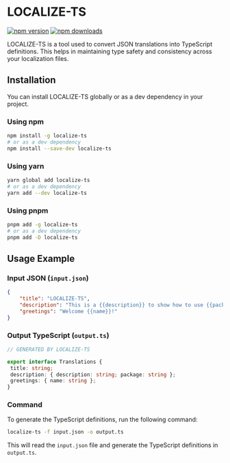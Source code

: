 # LOCALIZE-TS

[![npm version](https://badge.fury.io/js/localize-ts.svg)](https://badge.fury.io/js/localize-ts)
[![npm downloads](https://img.shields.io/npm/dt/localize-ts)](https://www.npmjs.com/package/localize-ts)

LOCALIZE-TS is a tool used to convert JSON translations into TypeScript definitions. This helps in maintaining type safety and consistency across your localization files.

## Installation

You can install LOCALIZE-TS globally or as a dev dependency in your project.

### Using npm

```sh
npm install -g localize-ts
# or as a dev dependency
npm install --save-dev localize-ts
```

### Using yarn

```sh
yarn global add localize-ts
# or as a dev dependency
yarn add --dev localize-ts
```

### Using pnpm

```sh
pnpm add -g localize-ts
# or as a dev dependency
pnpm add -D localize-ts
```

## Usage Example

### Input JSON (`input.json`)

```json
{
    "title": "LOCALIZE-TS",
    "description": "This is a {{description}} to show how to use {{package}}",
    "greetings": "Welcome {{name}}!"
}
```

### Output TypeScript (`output.ts`)

```ts
// GENERATED BY LOCALIZE-TS

export interface Translations {
 title: string;
 description: { description: string; package: string };
 greetings: { name: string };
}
```

### Command

To generate the TypeScript definitions, run the following command:

```sh
localize-ts -f input.json -o output.ts
```

This will read the `input.json` file and generate the TypeScript definitions in `output.ts`.